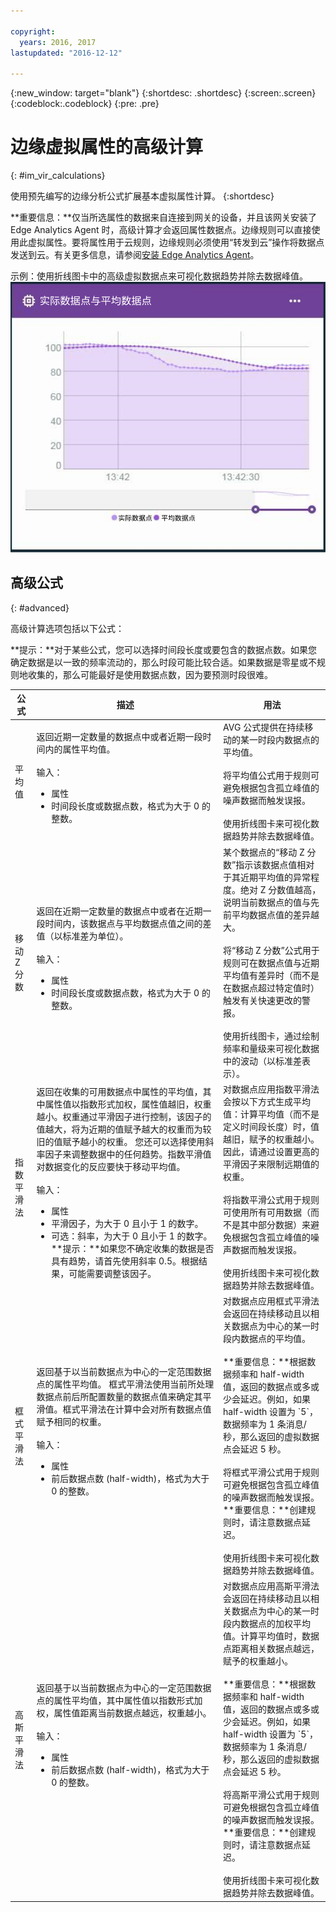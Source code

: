 ```yaml
---

copyright:
  years: 2016, 2017
lastupdated: "2016-12-12"

---
```


{:new_window: target="blank"}
{:shortdesc: .shortdesc}
{:screen:.screen}
{:codeblock:.codeblock}
{:pre: .pre}

# 边缘虚拟属性的高级计算
{: #im_vir_calculations}

使用预先编写的边缘分析公式扩展基本虚拟属性计算。
{:shortdesc}

**重要信息：**仅当所选属性的数据来自连接到网关的设备，并且该网关安装了 Edge Analytics Agent 时，高级计算才会返回属性数据点。边缘规则可以直接使用此虚拟属性。要将属性用于云规则，边缘规则必须使用“转发到云”操作将数据点发送到云。有关更多信息，请参阅[安装 Edge Analytics Agent](gateways/dashboard.html#edge)。

示例：使用折线图卡中的高级虚拟数据点来可视化数据趋势并除去数据峰值。  
 ![实际和平均数据点之间的比较。](images/vir_adv_avg_card.svg "实际和平均数据点之间的比较")

## 高级公式
{: #advanced}

高级计算选项包括以下公式：

**提示：**对于某些公式，您可以选择时间段长度或要包含的数据点数。如果您确定数据是以一致的频率流动的，那么时段可能比较合适。如果数据是零星或不规则地收集的，那么可能最好是使用数据点数，因为要预测时段很难。

<table>
<thead>
<tr>
<th>公式</th>
<th>描述</th>
<th>用法</th>
</tr>
</thead>
<tbody>
<tr>
<td>平均值</td>
<td>返回近期一定数量的数据点中或者近期一段时间内的属性平均值。</br></br>
输入：
<ul>
<li>属性
 <li>时间段长度或数据点数，格式为大于 0 的整数。</ul></td>
 <td>AVG 公式提供在持续移动的某一时段内数据点的平均值。</br></br> 将平均值公式用于规则可避免根据包含孤立峰值的噪声数据而触发误报。</br></br>使用折线图卡来可视化数据趋势并除去数据峰值。  
</td>
</tr>
<tr>
<td>移动 Z 分数</td>
<td>返回在近期一定数量的数据点中或者在近期一段时间内，该数据点与平均数据点值之间的差值（以标准差为单位）。</br></br>
输入：
<ul>
<li>属性
<li>时间段长度或数据点数，格式为大于 0 的整数。</ul></td>
<td>某个数据点的“移动 Z 分数”指示该数据点值相对于其近期平均值的异常程度。绝对 Z 分数值越高，说明当前数据点的值与先前平均数据点值的差异越大。
</br></br>将“移动 Z 分数”公式用于规则可在数据点值与近期平均值有差异时（而不是在数据点超过特定值时）触发有关快速更改的警报。
</br></br>使用折线图卡，通过绘制频率和量级来可视化数据中的波动（以标准差表示）。
</td>
</tr>
<tr>
<td>指数平滑法</td>
<td>返回在收集的可用数据点中属性的平均值，其中属性值以指数形式加权，属性值越旧，权重越小。权重通过平滑因子进行控制，该因子的值越大，将为近期的值赋予越大的权重而为较旧的值赋予越小的权重。  
您还可以选择使用斜率因子来调整数据中的任何趋势。指数平滑值对数据变化的反应要快于移动平均值。</br></br>
输入：
<ul>
<li>属性
<li>平滑因子，为大于 0 且小于 1 的数字。  
<li>可选：斜率，为大于 0 且小于 1 的数字。</br>
 **提示：**如果您不确定收集的数据是否具有趋势，请首先使用斜率 0.5。根据结果，可能需要调整该因子。
 </ul></td>  
 <td>对数据点应用指数平滑法会按以下方式生成平均值：计算平均值（而不是定义时间段长度）时，值越旧，赋予的权重越小。因此，请通过设置更高的平滑因子来限制远期值的权重。
</br></br>将指数平滑公式用于规则可使用所有可用数据（而不是其中部分数据）来避免根据包含孤立峰值的噪声数据而触发误报。
</br></br>使用折线图卡来可视化数据趋势并除去数据峰值。</td>
</tr>
<tr>
<td>框式平滑法</td>
<td>返回基于以当前数据点为中心的一定范围数据点的属性平均值。  
框式平滑法使用当前所处理数据点前后所配置数量的数据点值来确定其平滑值。框式平滑法在计算中会对所有数据点值赋予相同的权重。</br></br>
输入：
<ul>
<li>属性
<li>前后数据点数 (half-width)，格式为大于 0 的整数。
</ul></td>
<td>对数据点应用框式平滑法会返回在持续移动且以相关数据点为中心的某一时段内数据点的平均值。</br></br>**重要信息：**根据数据频率和 half-width 值，返回的数据点或多或少会延迟。例如，如果 half-width 设置为 `5`，数据频率为 1 条消息/秒，那么返回的虚拟数据点会延迟 5 秒。</br></br>将框式平滑公式用于规则可避免根据包含孤立峰值的噪声数据而触发误报。**重要信息：**创建规则时，请注意数据点延迟。</br></br>使用折线图卡来可视化数据趋势并除去数据峰值。
</td>
</tr>
<tr>
<td>高斯平滑法</td>
<td>返回基于以当前数据点为中心的一定范围数据点的属性平均值，其中属性值以指数形式加权，属性值距离当前数据点越远，权重越小。</br></br>
输入：
<ul>
<li>属性
<li>前后数据点数 (half-width)，格式为大于 0 的整数。
</ul></td>
<td>对数据点应用高斯平滑法会返回在持续移动且以相关数据点为中心的某一时段内数据点的加权平均值。计算平均值时，数据点距离相关数据点越远，赋予的权重越小。</br></br>**重要信息：**根据数据频率和 half-width 值，返回的数据点或多或少会延迟。例如，如果 half-width 设置为 `5`，数据频率为 1 条消息/秒，那么返回的虚拟数据点会延迟 5 秒。</br></br>将高斯平滑公式用于规则可避免根据包含孤立峰值的噪声数据而触发误报。**重要信息：**创建规则时，请注意数据点延迟。</br></br>使用折线图卡来可视化数据趋势并除去数据峰值。
</td>
</tr>
</tbody>
</table>  
